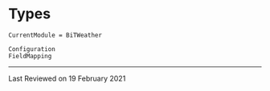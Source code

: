 # Types

```@meta
CurrentModule = BiTWeather
```

```@docs
Configuration
FieldMapping
```

---

Last Reviewed on 19 February 2021
